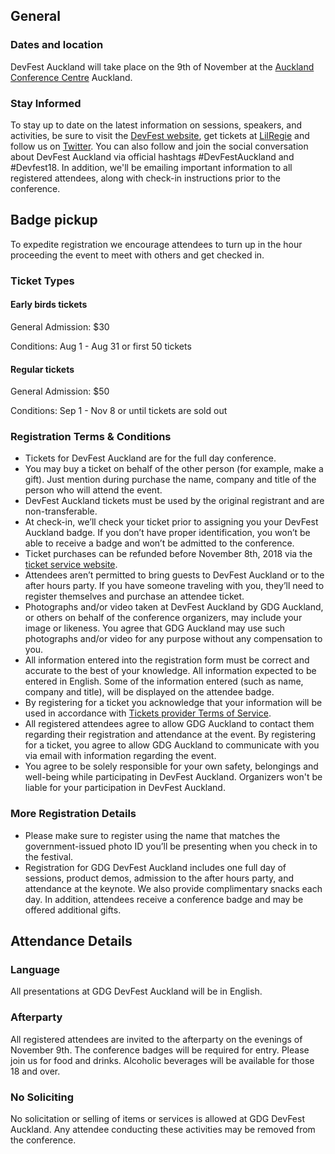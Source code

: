## General

### Dates and location

DevFest Auckland will take place on the 9th of November at the [Auckland Conference Centre]( https://www.google.com/maps/dir/?api=1&destination=-36.8528753,174.7752856) Auckland.

### Stay Informed

To stay up to date on the latest information on sessions, speakers, and activities, be sure to visit the [DevFest website](https://akldevfest.gdg.nz/), get tickets at [LilRegie]( https://devfest-auckland-2018.lilregie.com/) and follow us on [Twitter](https://twitter.com/gdgauckland). You can also follow and join the social conversation about DevFest Auckland via official hashtags #DevFestAuckland and #Devfest18. In addition, we'll be emailing important information to all registered attendees, along with check-in instructions prior to the conference.

## Badge pickup
To expedite registration we encourage attendees to turn up in the hour proceeding the event to meet with others and get checked in.

### Ticket Types

#### **Early birds tickets**

General Admission: $30

Conditions: Aug 1 - Aug 31 or first 50 tickets


#### **Regular tickets**

General Admission: $50

Conditions: Sep 1 - Nov 8 or until tickets are sold out

### Registration Terms & Conditions

- Tickets for DevFest Auckland are for the full day conference. 
- You may buy a ticket on behalf of the other person (for example, make a gift). Just mention during purchase the name, company and title of the person who will attend the event. 
- DevFest Auckland tickets must be used by the original registrant and are non-transferable. 
- At check-in, we’ll check your ticket prior to assigning you your DevFest Auckland badge. If you don’t have proper identification, you won’t be able to receive a badge and won’t be admitted to the conference. 
- Ticket purchases can be refunded before November 8th, 2018 via the [ticket service website]( https://devfest-auckland-2018.lilregie.com/). 
- Attendees aren’t permitted to bring guests to DevFest Auckland or to the after hours party. If you have someone traveling with you, they’ll need to register themselves and purchase an attendee ticket. 
- Photographs and/or video taken at DevFest Auckland by GDG Auckland, or others on behalf of the conference organizers, may include your image or likeness. You agree that GDG Auckland may use such photographs and/or video for any purpose without any compensation to you. 
- All information entered into the registration form must be correct and accurate to the best of your knowledge. All information expected to be entered in English. Some of the information entered (such as name, company and title), will be displayed on the attendee badge. 
- By registering for a ticket you acknowledge that your information will be used in accordance with [Tickets provider Terms of Service](https://lilregie.com/terms/terms-and-conditions-for-website-users). 
- All registered attendees agree to allow GDG Auckland to contact them regarding their registration and attendance at the event. By registering for a ticket, you agree to allow GDG Auckland to communicate with you via email with information regarding the event. 
- You agree to be solely responsible for your own safety, belongings and well-being while participating in DevFest Auckland. Organizers won't be liable for your participation in DevFest Auckland. 

### More Registration Details

- Please make sure to register using the name that matches the government-issued photo ID you’ll be presenting when you check in to the festival. 
- Registration for GDG DevFest Auckland includes one full day of sessions, product demos, admission to the after hours party, and attendance at the keynote. We also provide complimentary snacks each day. In addition, attendees receive a conference badge and may be offered additional gifts.    

## Attendance Details

### Language

All presentations at GDG DevFest Auckland will be in English.

### Afterparty

All registered attendees are invited to the afterparty on the evenings of November 9th. The conference badges will be required for entry. Please join us for food and drinks. Alcoholic beverages will be available for those 18 and over.

### No Soliciting

No solicitation or selling of items or services is allowed at GDG DevFest Auckland. Any attendee conducting these activities may be removed from the conference.
